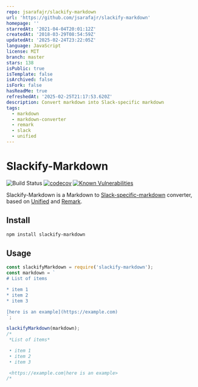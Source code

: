 ```yaml
---
repo: jsarafajr/slackify-markdown
url: 'https://github.com/jsarafajr/slackify-markdown'
homepage: ''
starredAt: '2021-04-04T20:01:12Z'
createdAt: '2018-03-29T08:54:59Z'
updatedAt: '2025-02-24T23:22:05Z'
language: JavaScript
license: MIT
branch: master
stars: 138
isPublic: true
isTemplate: false
isArchived: false
isFork: false
hasReadMe: true
refreshedAt: '2025-02-25T21:17:53.620Z'
description: Convert markdown into Slack-specific markdown
tags:
  - markdown
  - markdown-converter
  - remark
  - slack
  - unified
---
```


# Slackify-Markdown

![Build Status](https://github.com/jsarafajr/slackify-markdown/workflows/Build%20CI/badge.svg?branch=master)
[![codecov](https://codecov.io/gh/jsarafajr/slackify-markdown/branch/master/graph/badge.svg)](https://codecov.io/gh/jsarafajr/slackify-markdown) [![Known Vulnerabilities](https://snyk.io/test/github/jsarafajr/slackify-markdown/badge.svg)](https://snyk.io/test/github/jsarafajr/slackify-markdown)


Slackify-Markdown is a Markdown to [Slack-specific-markdown](https://api.slack.com/docs/message-formatting#message_formatting) converter, based on [Unified](https://github.com/unifiedjs/unified) and [Remark](https://github.com/remarkjs/remark/).

## Install

```bash
npm install slackify-markdown
```

## Usage

```js
const slackifyMarkdown = require('slackify-markdown');
const markdown = `
# List of items

* item 1
* item 2
* item 3

[here is an example](https://example.com)
`;

slackifyMarkdown(markdown);
/*
 *List of items*

 • item 1
 • item 2
 • item 3

 <https://example.com|here is an example>
/*
```
